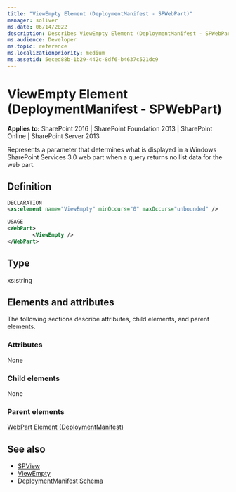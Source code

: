 ```yaml
---
title: "ViewEmpty Element (DeploymentManifest - SPWebPart)"
manager: soliver
ms.date: 06/14/2022
description: Describes ViewEmpty Element (DeploymentManifest - SPWebPart) and provides information on elements and attributes.
ms.audience: Developer
ms.topic: reference
ms.localizationpriority: medium
ms.assetid: 5eced88b-1b29-442c-8df6-b4637c521dc9
---
```


# ViewEmpty Element (DeploymentManifest - SPWebPart)

**Applies to:** SharePoint 2016 | SharePoint Foundation 2013 | SharePoint Online | SharePoint Server 2013

Represents a parameter that determines what is displayed in a Windows SharePoint Services 3.0 web part when a query returns no list data for the web part.

## Definition

```XML
DECLARATION
<xs:element name="ViewEmpty" minOccurs="0" maxOccurs="unbounded" />

USAGE
<WebPart>
        <ViewEmpty />
</WebPart>

```

## Type

xs:string

## Elements and attributes

The following sections describe attributes, child elements, and parent elements.

### Attributes

None

### Child elements

None

### Parent elements

[WebPart Element (DeploymentManifest)](webpart-element-deploymentmanifest.md)

## See also

- [SPView](https://msdn.microsoft.com/library/Microsoft.SharePoint.SPView.aspx)
- [ViewEmpty](https://msdn.microsoft.com/library/Microsoft.SharePoint.SPView.ViewEmpty.aspx)
- [DeploymentManifest Schema](deploymentmanifest-schema.md)
